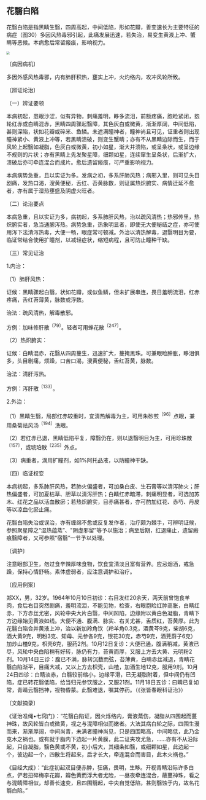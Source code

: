 ## 花翳白陷

花翳白陷是指黑睛生翳，四周高起，中间低陷，形如花瓣，善变速长为主要特征的病症（图30）多因风热毒邪引起，此痛发展迅速，若失治，易变生黄液上冲、蟹睛等恶候。本病愈后常留瘢痕，影响视力。

<img src="./img/30.jpg" style="zoom:50%;" />

〔病因病机〕

多因外感风热毒邪，内有肺肝积热，壅实上冲，火灼络内，攻冲风轮所致。

〔辨证论治〕

（一）辨证要领

本病初起，患眼沙涩，似有异物，刺痛羞明，眵多流泪，前额疼痛，胞睑紧闭，抱轮红赤或白睛混赤，黑睛四周骤起翳障，其色灰白或微黄，渐渐厚阔，中间低陷，甚则深陷，状如花瓣或碎米、鱼鳞。未遮满瞳神者，瞳神尚且可见，证重者则出现瞳神紧小、黄液上冲等，若黑睛溃破，则变生蟹睛；亦有不从黑睛边际而生，而于风轮上起翳如凝脂，色灰白或微黄，初小如星，渐大并溃陷，或呈条状，或呈边缘不规则的片状；亦有黑睛上先发聚星障，细颗如星，连续窜生呈条状，后渐扩大，溃破后亦可牵连混合而成片。愈后遗留瘢痕，可严重影响视力。

本病病势急重，且以实证为多。发病之初，多系肝肺风热；病邪入里，则可见头目剧痛，发热口渴，溲黄便秘，舌红、苔黄脉数，则证属热炽腑实、病情迁延不愈者，亦有属于湿热壅盛及阴虚火旺者。

（二）论治要点

本病急重，且以实证为多，病初起，多系肺肝风热，治以疏风清热；热邪传里，热炽腑实者，急当通腑泻热。病势急重，热象明显者，即使无大便秘结之症，亦可使用泻下法清泻热毒，大便一畅，眼症常可顿减。外治以清热解毒，退翳明目为要，临证常结合使用扩瞳剂，以减轻症状，缩短病程，且可防止瞳种干缺。

（三）常见证治

1.内治：

（1）肺肝风热：

证候：黑睛骤起白翳，状如花瓣，或似鱼鳞，但未扩展串连，畏日羞明流泪，红赤疼痛，舌红苔薄黄，脉数或浮数。

治法：疏风清热，解毒散邪。

方例：加味修肝散<sup>〔79〕</sup>。轻者可用蝉花散<sup>〔247〕</sup>。

（2）热炽腑实：

证候：白睛混赤，花翳从四周蔓生，迅速扩大，蔓掩黑珠。可兼眼睑肿胀，眵泪俱多，头目剧痛，烦躁，口苦口渴，溲黄便秘，舌红苔黄，脉数。

治法：清肝泻热。

方例：泻肝散<sup>〔133〕</sup>。

2.外治：

（1）黑睛生翳，局部红赤较重时，宜清热解毒为主，可用朱砂煎<sup>〔96〕</sup>点眼，兼用桑菊祛风汤<sup>〔194〕</sup>洗眼。

（2）若红赤已退，黑睛低陷平复，障翳仍在，则以退翳明目为主，可用珍珠散<sup>〔157〕</sup>，或琥珀散<sup>〔235〕</sup>外点。

（3）病重者，滴用扩瞳剂，如1%阿托品液，以防瞳神干缺。

（四）临证权变

本病初起，多系肺肝风热，若肺火偏盛者，可加桑白皮、生石膏等以清泻肺火；肝热偏盛者，可加夏枯草、胆草以清泻肝热；白睛红赤暗滞，刺痛明显者，可选加苏木、红花之品以活血散瘀；若热炽腑实，目赤痛甚者，亦可酌加红花、赤芍、丹皮等以凉血化瘀止痛。

花翳白陷失治或误治，亦有缠绵不愈或反复发作者，治疗颇为棘手，可辨明证候，参照聚星障之“湿热蕴蒸”、"阴虚邪留”等予以施治；病至后期，红退痛止，遗留瘢痕翳障者，又可参照“宿翳”一节予以处理。

〔调护〕

注意眼部卫生，勿过食辛辣厚味食物，饮食宜清淡且富有营养。应忌烟酒，戒急躁，保持心情舒畅。素体虚弱者，应注意调护和治疗。

〔应用例案〕

郑XX，男，32岁。1964年10月10日初诊：右目发红20余天，两天前曾饱食羊肉，食后右目突然剧痛，羞明流泪，不能见物，检查，右眼胞睑红肿高胀，白睛红赤，下方赤丝尤密，风轮中央大片白翳，中间凹陷，边缘附以黄白色凝脂，青睛下方边缘始见黄液如线。大便不通、腹满、脉实、右关尤甚，舌质红，苔黄厚。此为花翳白陷合并黄液上冲，治以新加羚角饮（羚羊角0.3克，酒黄芩9克，柴胡6克，酒大黄9克，明粉3克、知母、元参各9克，银花30克，赤芍9克，酒茺蔚子6克）加炒山楂9克，枳壳6克，服药2剂。10月12日复诊：大便已通，腹满稍减，黄液已尽，风轮中央白陷稍有好转，脉仍有力，苔黄而厚，又服上方去大黄、元明粉2剂。10月14日三诊：腹已不满，脉转沉数而弦，苔薄黄，白睛赤丝减退，青睛花翳白陷渐平，目痛大减，又以上方去枳壳，山楂，加酒生地12克，服用9剂。10月24日四诊：白睛淡赤，白翳较前缩小，边缘平滑，已无凝脂附着，但中间仍有凹陷，症已转花翳低陷，给当归元参饮服之，又服21剂。11月18日五诊：曰睛已复如常，青睛云翳挡神，视物昏蒙。此翳难退，嘱其停药。（《张皆春眼科证治》）

〔文献摘录〕

《证治准绳•七窍门》：“花翳白陷证，因火烁络内，膏液蒸伤，凝脂从四围起而蔓神珠，故风轮皆白或微黄，视之与混障相似而嫩者。大法其病白轮之际，四围生漫而来，渐渐厚阔，中间尚青，未满者瞳神尚见，只是四围略高，中间略低，此乃金克木之祸也。或有就于脂内下边起一片黄膜，此二证夹攻尤急，……亦有不从沿际起，只自凝脂，翳色黄或不黄，初小后大，其细条如翳，或细颗如星，此边起一个，彼边起一个，四散生将起来，后才长大，牵连混合而害目，此木火祸也。”

《目经大成》：“此症初起双目便赤肿，狂痛，畏明，生眵。开视青睛沿际许多白点，俨若扭碎梅李花瓣，瓣色黄而浮大者尤险，一昼夜牵连混合，蔽蔓神珠，看之与混睛障相似，却善长速变，且四围翳起，中央自觉低陷，甚则翳蚀于内，故名花翳白陷。”
